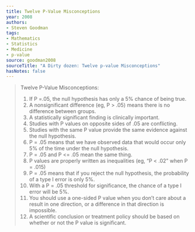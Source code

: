 ```yaml
---
title: Twelve P-Value Misconceptions
year: 2008
authors:
- Steven Goodman
tags:
- Mathematics
- Statistics
- Medicine
- p-value
source: goodman2008
sourceTitle: "A Dirty dozen: Twelve p-value Misconceptions"
hasNotes: false
---
```


> Twelve P-Value Misconceptions:
> 1. If P =.05, the null hypothesis has only a 5% chance of being true.
> 2. A nonsignificant difference (eg, P > .05) means there is no difference between groups.
> 3. A statistically significant finding is clinically important.
> 4. Studies with P values on opposite sides of .05 are conflicting.
> 5. Studies with the same P value provide the same evidence against the null hypothesis.
> 6. P = .05 means that we have observed data that would occur only 5% of the time under the null hypothesis.
> 7. P = .05 and P <= .05 mean the same thing.
> 8. P values are properly written as inequalities (eg, “P < .02” when P = .015)
> 9. P = .05 means that if you reject the null hypothesis, the probability of a type I error is only 5%.
> 10. With a P = .05 threshold for significance, the chance of a type I error will be 5%.
> 11. You should use a one-sided P value when you don’t care about a result in one direction,
>       or a difference in that direction is impossible.
> 12. A scientific conclusion or treatment policy should be based on whether or not the P value is significant.
